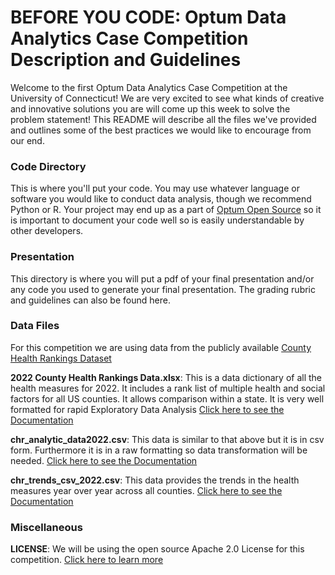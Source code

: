 # BEFORE YOU CODE: Optum Data Analytics Case Competition Description and Guidelines

Welcome to the first Optum Data Analytics Case Competition at the University of Connecticut! 
We are very excited to see what kinds of creative and innovative solutions you are will come up this week to solve the problem statement!
This README will describe all the files we've provided and outlines some of the best practices we would like to encourage from our end.

### Code Directory
This is where you'll put your code. You may use whatever language or software you would like to conduct data analysis, though we recommend Python or R. Your project may end up as a part of [Optum Open Source](https://opensource.optum.com/) so it is important to document your code well so is easily understandable by other developers.

### Presentation
This directory is where you will put a pdf of your final presentation and/or any code you used to generate your final presentation. The grading rubric and guidelines can also be found here.

### Data Files
For this competition we are using data from the publicly available [County Health Rankings Dataset]()

**2022 County Health Rankings Data.xlsx**: This is a data dictionary of all the health measures for 2022. It includes a rank list of multiple health and social factors for all US counties. It allows comparison within a state. It is very well formatted for rapid Exploratory Data Analysis [Click here to see the Documentation](https://www.countyhealthrankings.org/sites/default/files/media/document/DataDictionary_2022.pdf)

**chr_analytic_data2022.csv**: This data is similar to that above but it is in csv form. Furthermore it is in a raw formatting so data transformation will be needed. [Click here to see the Documentation](https://www.countyhealthrankings.org/explore-health-rankings/rankings-data-documentation#:~:text=2022%20CHR%20CSV/SAS%20Analytic%20Data%20Documentation)

**chr_trends_csv_2022.csv**: This data provides the trends in the health measures year over year across all counties. [Click here to see the Documentation](https://www.countyhealthrankings.org/explore-health-rankings/rankings-data-documentation#:~:text=2021%20CHR%20Trends%20Data%20Documentation)

### Miscellaneous  
**LICENSE**: We will be using the open source Apache 2.0 License for this competition. [Click here to learn more](https://choosealicense.com/licenses/apache-2.0/)
